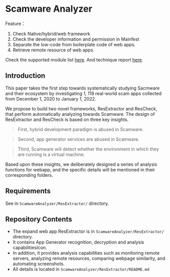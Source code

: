 # Scamware Analyzer

Feature：

1. Check Native/hybrid/web framework
2. Check the developer information and permission in Mainfest
3. Separate the low-code from boilerplate code of web apps.
4. Retrieve remote resource of web apps.

Check the supported module list [here](https://github.com/WebAppSecProj/ResExtractor/tree/master/libs/modules). 
And technique report [here](https://webappsecproj.github.io/ResExtractor/).

## Introduction

This paper takes the first step towards systematically studying Sacmware and their ecosystem by investigating 1, 119 real-world scam apps collected from December 1, 2020 to January 1, 2022. 

We propose to build two novel frameworks, ResExtractor and ResCheck, that perform automatically analyzing towards Scamware. The design of ResExtractor and ResCheck is based on three key insights. 

> First, hybrid development paradigm is abused in Scamware. 

> Second, app generator services are abused in Scamware.

> Third, Scamware will detect whether the environment in which they are running is a virtual machine.

Based upon these insights, we deliberately designed a series of analysis functions for webapp, and the specific details will be mentioned in their corresponding folders.

## Requirements

See in `ScamwareAnalyzer/ResExtractor/`  directory.

## Repository Contents

- The expand web app ResExtractor is in `ScamwareAnalyzer/ResExtractor/` directory. 
- It contains App Generator recognition, decryption and analysis capabilitiesIcon.
- In addition, it provides analysis capabilities such as monitoring remote servers, analyzing remote resources, comparing webpage similarity, and automating screenshots.
- All details is located in `ScamwareAnalyzer/ResExtractor/README.md`

